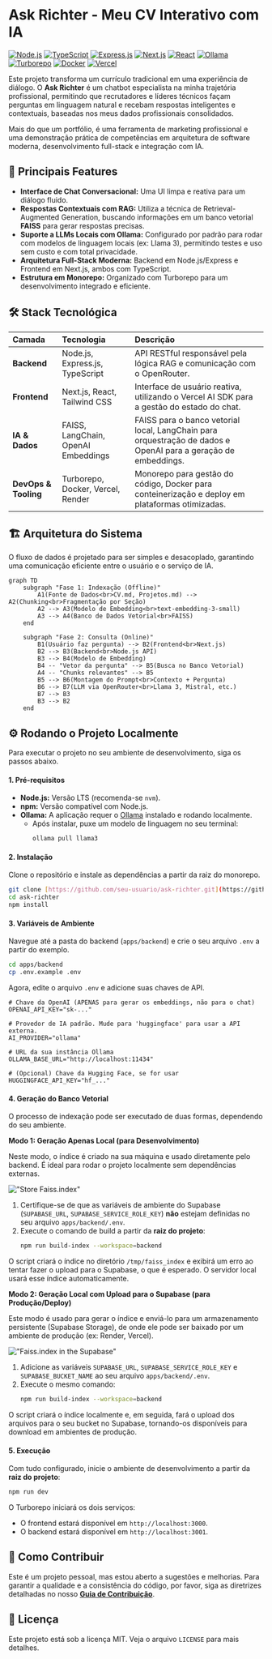 # Ask Richter - Meu CV Interativo com IA

[![Node.js](https://img.shields.io/badge/Node.js-339933?style=for-the-badge&logo=nodedotjs&logoColor=white)](https://nodejs.org/)
[![TypeScript](https://img.shields.io/badge/TypeScript-3178C6?style=for-the-badge&logo=typescript&logoColor=white)](https://www.typescriptlang.org/)
[![Express.js](https://img.shields.io/badge/Express.js-000000?style=for-the-badge&logo=express&logoColor=white)](https://expressjs.com/)
[![Next.js](https://img.shields.io/badge/Next.js-000000?style=for-the-badge&logo=nextdotjs&logoColor=white)](https://nextjs.org/)
[![React](https://img.shields.io/badge/React-61DAFB?style=for-the-badge&logo=react&logoColor=black)](https://reactjs.org/)
[![Ollama](https://img.shields.io/badge/Ollama-000000?style=for-the-badge&logo=ollama&logoColor=white)](https://ollama.com/)
[![Turborepo](https://img.shields.io/badge/Turborepo-EF4444?style=for-the-badge&logo=turborepo&logoColor=white)](https://turbo.build/)
[![Docker](https://img.shields.io/badge/Docker-2496ED?style=for-the-badge&logo=docker&logoColor=white)](https://www.docker.com/)
[![Vercel](https://img.shields.io/badge/Vercel-000000?style=for-the-badge&logo=vercel&logoColor=white)](https://vercel.com/)

Este projeto transforma um currículo tradicional em uma experiência de diálogo. O **Ask Richter** é um chatbot especialista na minha trajetória profissional, permitindo que recrutadores e líderes técnicos façam perguntas em linguagem natural e recebam respostas inteligentes e contextuais, baseadas nos meus dados profissionais consolidados.

Mais do que um portfólio, é uma ferramenta de marketing profissional e uma demonstração prática de competências em arquitetura de software moderna, desenvolvimento full-stack e integração com IA.

## 🚀 Principais Features

- **Interface de Chat Conversacional:** Uma UI limpa e reativa para um diálogo fluido.
- **Respostas Contextuais com RAG:** Utiliza a técnica de Retrieval-Augmented Generation, buscando informações em um banco vetorial **FAISS** para gerar respostas precisas.
- **Suporte a LLMs Locais com Ollama:** Configurado por padrão para rodar com modelos de linguagem locais (ex: Llama 3), permitindo testes e uso sem custo e com total privacidade.
- **Arquitetura Full-Stack Moderna:** Backend em Node.js/Express e Frontend em Next.js, ambos com TypeScript.
- **Estrutura em Monorepo:** Organizado com Turborepo para um desenvolvimento integrado e eficiente.

## 🛠️ Stack Tecnológica

| Camada               | Tecnologia                          | Descrição                                                                                                      |
| :------------------- | :---------------------------------- | :------------------------------------------------------------------------------------------------------------- |
| **Backend**          | Node.js, Express.js, TypeScript     | API RESTful responsável pela lógica RAG e comunicação com o OpenRouter.                                        |
| **Frontend**         | Next.js, React, Tailwind CSS        | Interface de usuário reativa, utilizando o Vercel AI SDK para a gestão do estado do chat.                      |
| **IA & Dados**       | FAISS, LangChain, OpenAI Embeddings | FAISS para o banco vetorial local, LangChain para orquestração de dados e OpenAI para a geração de embeddings. |
| **DevOps & Tooling** | Turborepo, Docker, Vercel, Render   | Monorepo para gestão do código, Docker para conteinerização e deploy em plataformas otimizadas.                |

## 🏗️ Arquitetura do Sistema

O fluxo de dados é projetado para ser simples e desacoplado, garantindo uma comunicação eficiente entre o usuário e o serviço de IA.

```mermaid
graph TD
    subgraph "Fase 1: Indexação (Offline)"
        A1(Fonte de Dados<br>CV.md, Projetos.md) --> A2(Chunking<br>Fragmentação por Seção)
        A2 --> A3(Modelo de Embedding<br>text-embedding-3-small)
        A3 --> A4(Banco de Dados Vetorial<br>FAISS)
    end

    subgraph "Fase 2: Consulta (Online)"
        B1(Usuário faz pergunta) --> B2(Frontend<br>Next.js)
        B2 --> B3(Backend<br>Node.js API)
        B3 --> B4(Modelo de Embedding)
        B4 -- "Vetor da pergunta" --> B5(Busca no Banco Vetorial)
        A4 -- "Chunks relevantes" --> B5
        B5 --> B6(Montagem do Prompt<br>Contexto + Pergunta)
        B6 --> B7(LLM via OpenRouter<br>Llama 3, Mistral, etc.)
        B7 --> B3
        B3 --> B2
    end
````

## ⚙️ Rodando o Projeto Localmente

Para executar o projeto no seu ambiente de desenvolvimento, siga os passos abaixo.

#### 1\. Pré-requisitos

  - **Node.js:** Versão LTS (recomenda-se `nvm`).
  - **npm:** Versão compatível com Node.js.
  - **Ollama:** A aplicação requer o [Ollama](https://ollama.com/) instalado e rodando localmente.
      - Após instalar, puxe um modelo de linguagem no seu terminal:
        ```bash
        ollama pull llama3
        ```

#### 2\. Instalação

Clone o repositório e instale as dependências a partir da raiz do monorepo.

```bash
git clone [https://github.com/seu-usuario/ask-richter.git](https://github.com/seu-usuario/ask-richter.git)
cd ask-richter
npm install
```

#### 3\. Variáveis de Ambiente

Navegue até a pasta do backend (`apps/backend`) e crie o seu arquivo `.env` a partir do exemplo.

```bash
cd apps/backend
cp .env.example .env
```

Agora, edite o arquivo `.env` e adicione suas chaves de API.

```env
# Chave da OpenAI (APENAS para gerar os embeddings, não para o chat)
OPENAI_API_KEY="sk-..."

# Provedor de IA padrão. Mude para 'huggingface' para usar a API externa.
AI_PROVIDER="ollama"

# URL da sua instância Ollama
OLLAMA_BASE_URL="http://localhost:11434"

# (Opcional) Chave da Hugging Face, se for usar
HUGGINGFACE_API_KEY="hf_..."
```

#### 4. Geração do Banco Vetorial

O processo de indexação pode ser executado de duas formas, dependendo do seu ambiente.

**Modo 1: Geração Apenas Local (para Desenvolvimento)**

Neste modo, o índice é criado na sua máquina e usado diretamente pelo backend. É ideal para rodar o projeto localmente sem dependências externas.

!["Store Faiss.index"](https://i.imgur.com/KRuhmbs.png)

1.  Certifique-se de que as variáveis de ambiente do Supabase (`SUPABASE_URL`, `SUPABASE_SERVICE_ROLE_KEY`) **não** estejam definidas no seu arquivo `apps/backend/.env`.
2.  Execute o comando de build a partir da **raiz do projeto**:
    ```bash
    npm run build-index --workspace=backend
    ```
O script criará o índice no diretório `/tmp/faiss_index` e exibirá um erro ao tentar fazer o upload para o Supabase, o que é esperado. O servidor local usará esse índice automaticamente.

**Modo 2: Geração Local com Upload para o Supabase (para Produção/Deploy)**

Este modo é usado para gerar o índice e enviá-lo para um armazenamento persistente (Supabase Storage), de onde ele pode ser baixado por um ambiente de produção (ex: Render, Vercel).

!["Faiss.index in the Supabase"](https://i.imgur.com/h7KmEJY.png)

1.  Adicione as variáveis `SUPABASE_URL`, `SUPABASE_SERVICE_ROLE_KEY` e `SUPABASE_BUCKET_NAME` ao seu arquivo `apps/backend/.env`.
2.  Execute o mesmo comando:
    ```bash
    npm run build-index --workspace=backend
    ```
O script criará o índice localmente e, em seguida, fará o upload dos arquivos para o seu bucket no Supabase, tornando-os disponíveis para download em ambientes de produção.

#### 5\. Execução

Com tudo configurado, inicie o ambiente de desenvolvimento a partir da **raiz do projeto**:

```bash
npm run dev
```

O Turborepo iniciará os dois serviços:

  - O frontend estará disponível em `http://localhost:3000`.
  - O backend estará disponível em `http://localhost:3001`.

## 🤝 Como Contribuir

Este é um projeto pessoal, mas estou aberto a sugestões e melhorias. Para garantir a qualidade e a consistência do código, por favor, siga as diretrizes detalhadas no nosso **[Guia de Contribuição](https://www.google.com/search?q=CONTRIBUTING.md)**.

## 📄 Licença

Este projeto está sob a licença MIT. Veja o arquivo `LICENSE` para mais detalhes.